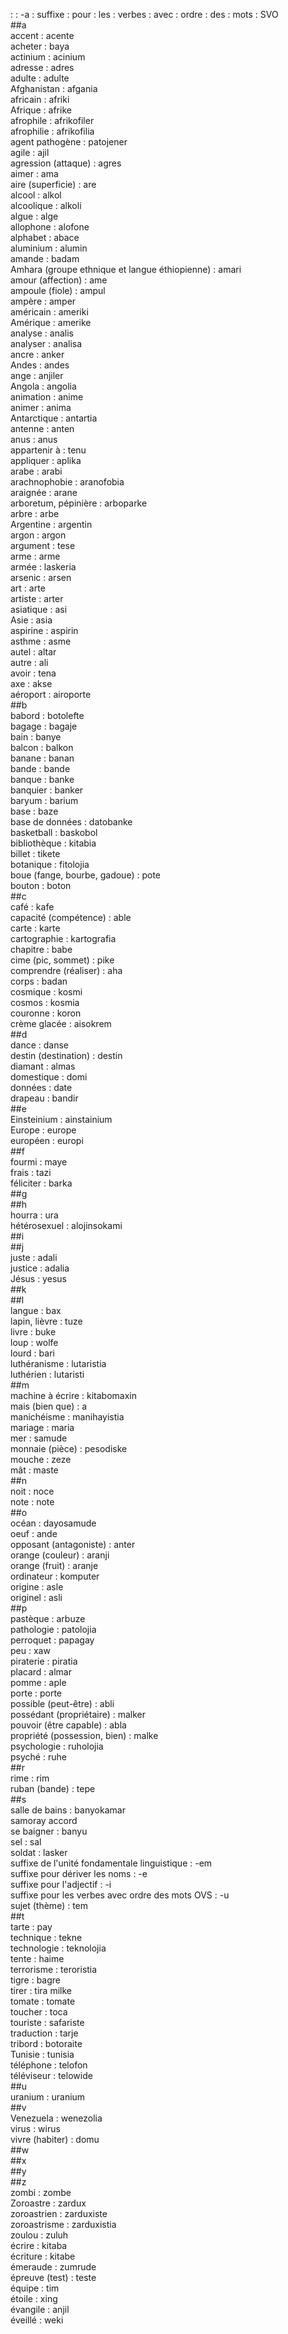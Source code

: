 : : -a : suffixe : pour : les : verbes : avec : ordre : des : mots : SVO  
##a  
accent : acente  
acheter : baya  
actinium : acinium  
adresse : adres  
adulte : adulte  
Afghanistan : afgania  
africain : afriki  
Afrique : afrike  
afrophile : afrikofiler  
afrophilie : afrikofilia  
agent pathogène  : patojener  
agile : ajil  
agression (attaque) : agres  
aimer : ama  
aire (superficie) : are  
alcool : alkol  
alcoolique : alkoli  
algue : alge  
allophone : alofone  
alphabet : abace  
aluminium : alumin  
amande : badam  
Amhara (groupe ethnique et langue éthiopienne) : amari  
amour (affection) : ame  
ampoule (fiole) : ampul  
ampère : amper  
américain : ameriki  
Amérique : amerike  
analyse : analis  
analyser : analisa  
ancre : anker  
Andes : andes  
ange : anjiler  
Angola : angolia  
animation : anime  
animer : anima  
Antarctique : antartia  
antenne : anten  
anus : anus  
appartenir à : tenu  
appliquer : aplika  
arabe : arabi  
arachnophobie : aranofobia  
araignée : arane  
arboretum, pépinière : arboparke  
arbre : arbe  
Argentine : argentin  
argon : argon  
argument : tese  
arme : arme  
armée : laskeria  
arsenic : arsen  
art : arte  
artiste : arter  
asiatique : asi  
Asie : asia  
aspirine : aspirin  
asthme : asme  
autel : altar  
autre : ali  
avoir : tena  
axe : akse  
aéroport : airoporte  
##b  
babord : botolefte  
bagage : bagaje  
bain : banye  
balcon : balkon  
banane : banan  
bande : bande  
banque : banke  
banquier : banker  
baryum : barium  
base : baze  
base de données : datobanke  
basketball : baskobol  
bibliothèque : kitabia  
billet : tikete  
botanique : fitolojia  
boue (fange, bourbe, gadoue) : pote  
bouton : boton  
##c  
café : kafe  
capacité (compétence) : able  
carte : karte  
cartographie : kartografia  
chapitre : babe  
cime (pic, sommet) : pike  
comprendre (réaliser) : aha  
corps : badan  
cosmique : kosmi  
cosmos : kosmia  
couronne : koron  
crème glacée : aisokrem  
##d  
dance : danse  
destin (destination) : destin  
diamant : almas  
domestique : domi  
données : date  
drapeau : bandir  
##e  
Einsteinium : ainstainium  
Europe : europe  
européen : europi  
##f  
fourmi : maye  
frais : tazi  
féliciter : barka  
##g  
##h  
hourra : ura  
hétérosexuel : alojinsokami  
##i  
##j  
juste : adali  
justice : adalia  
Jésus : yesus  
##k  
##l  
langue : bax  
lapin, lièvre : tuze  
livre : buke  
loup : wolfe  
lourd : bari  
luthéranisme : lutaristia  
luthérien : lutaristi  
##m  
machine à écrire : kitabomaxin  
mais (bien que) : a  
manichéisme : manihayistia  
mariage : maria  
mer : samude  
monnaie (pièce) : pesodiske  
mouche : zeze  
mât : maste  
##n  
noit : noce  
note : note  
##o  
océan : dayosamude  
oeuf : ande  
opposant (antagoniste) : anter  
orange (couleur) : aranji  
orange (fruit) : aranje  
ordinateur : komputer  
origine : asle  
originel : asli  
##p  
pastèque : arbuze  
pathologie : patolojia  
perroquet : papagay  
peu : xaw  
piraterie : piratia  
placard : almar  
pomme : aple  
porte : porte  
possible (peut-être) : abli  
possédant (propriétaire) : malker  
pouvoir (être capable) : abla  
propriété (possession, bien) : malke  
psychologie : ruholojia  
psyché : ruhe  
##r  
rime : rim  
ruban (bande) : tepe  
##s  
salle de bains : banyokamar  
samoray  accord  
se baigner : banyu  
sel : sal  
soldat : lasker  
suffixe de l'unité fondamentale linguistique : -em  
suffixe pour dériver les noms : -e  
suffixe pour l'adjectif : -i  
suffixe pour les verbes avec ordre des mots OVS : -u  
sujet (thème) : tem  
##t  
tarte : pay  
technique : tekne  
technologie : teknolojia  
tente : haime  
terrorisme : teroristia  
tigre : bagre  
tirer : tira milke  
tomate : tomate  
toucher : toca  
touriste : safariste  
traduction : tarje  
tribord : botoraite  
Tunisie : tunisia  
téléphone : telofon  
téléviseur : telowide  
##u  
uranium : uranium  
##v  
Venezuela : wenezolia  
virus : wirus  
vivre (habiter) : domu  
##w  
##x  
##y  
##z  
zombi : zombe  
Zoroastre : zardux  
zoroastrien : zarduxiste  
zoroastrisme : zarduxistia  
zoulou : zuluh  
écrire : kitaba  
écriture : kitabe  
émeraude : zumrude  
épreuve (test) : teste  
équipe : tim  
étoile : xing  
évangile : anjil  
éveillé : weki  
